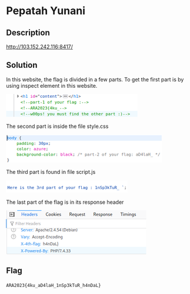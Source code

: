 # Pepatah Yunani

## Description
http://103.152.242.116:8417/

## Solution
In this website, the flag is divided in a few parts. To get the first part is by using inspect element in this website. 

![First part of the flag](./1.png)

The second part is inside the file style.css

![Second part of the flag](./2.png)

The third part is found in file script.js

![Third part of the flag](./3.png)

The last part of the flag is in its response header

![Last part of the flag](./4.png)

## Flag
`ARA2023{4ku_aD4laH_1nSp3kTuR_h4nDaL}`
